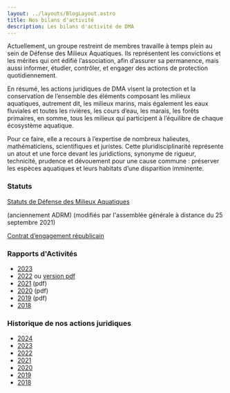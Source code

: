 ```yaml
---
layout: ../layouts/BlogLayout.astro
title: Nos bilans d'activité
description: Les bilans d'activité de DMA
---
```


Actuellement, un groupe restreint de membres travaille à temps plein au sein de Défense des Milieux Aquatiques. Ils représentent les convictions et les mérites qui ont édifié l’association, afin d’assurer sa permanence, mais aussi informer, étudier, contrôler, et engager des actions de protection quotidiennement.

En résumé, les actions juridiques de DMA visent la protection et la conservation de l’ensemble des éléments composant les milieux aquatiques, autrement dit, les milieux marins, mais également les eaux fluviales et toutes les rivières, les cours d’eau, les marais, les forêts primaires, en somme, tous les milieux qui participent à l’équilibre de chaque écosystème aquatique.

Pour ce faire, elle a recours à l’expertise de nombreux halieutes, mathématiciens, scientifiques et juristes. Cette pluridisciplinarité représente un atout et une force devant les juridictions, synonyme de rigueur, technicité, prudence et dévouement pour une cause commune : préserver les espèces aquatiques et leurs habitats d’une disparition imminente.

### Statuts

[Statuts de Défense des Milieux Aquatiques](/statuts)

(anciennement ADRM) (modifiés par l'assemblée générale à distance du 25 septembre 2021)

[Contrat d’engagement républicain](/DMA_ENGAGEMENT_REPUBLICAIN.pdf)
### Rapports d'Activités

- [2023](/RAPPORT_ACTIVITE_DMA_2023.pdf)
- [2022](/rapport-activite/2022) ou [version pdf](/RAPPORT_ACTIVITE_DMA_2022.pdf)
- [2021](/RAPPORT_ACTIVITE_ADRM_2021.pdf) (pdf)
- [2020](/RA-DMA-2020.pdf) (pdf)
- [2019](/RA-DMA-2019.pdf) (pdf)
- [2018](/rapport-activite/2018)

### Historique de nos actions juridiques

- [2024](/historique/2024)
- [2023](/historique/2023)
- [2022](/historique/2022)
- [2021](/historique/2021)
- [2020](/historique/2020)
- [2019](/historique/2019)
- [2018](/historique/2018)
